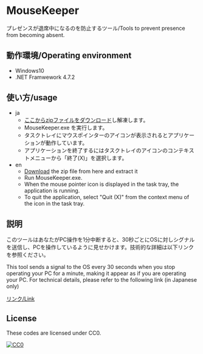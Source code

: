 # MouseKeeper

プレゼンスが退席中になるのを防止するツール/Tools to prevent presence from becoming absent.

## 動作環境/Operating environment

* Windows10
* .NET Framwework 4.7.2

## 使い方/usage

* ja
  * [ここからzipファイルをダウンロード](https://github.com/Taka414/MouseKeeper/releases/tag/1.0.0)し解凍します。
  * MouseKeeper.exe を実行します。
  * タスクトレイにマウスポインターのアイコンが表示されるとアプリケーションが動作しています。
  * アプリケーションを終了するにはタスクトレイのアイコンのコンテキストメニューから「終了(X)」を選択します。
* en
  * [Download](https://github.com/Taka414/MouseKeeper/releases/tag/1.0.0) the zip file from here and extract it
  * Run MouseKeeper.exe.
  * When the mouse pointer icon is displayed in the task tray, the application is running.
  * To quit the application, select "Quit (X)" from the context menu of the icon in the task tray.

## 説明

このツールはあなたがPC操作を1分中断すると、30秒ごとにOSに対しシグナルを送信し、PCを操作しているように見せかけます。技術的な詳細は以下リンクを参照ください。

This tool sends a signal to the OS every 30 seconds when you stop operating your PC for a minute, making it appear as if you are operating your PC. For technical details, please refer to the following link (in Japanese only)



[リンク/Link](https://takap-tech.com/entry/2021/12/17/234029)

## License

These codes are licensed under CC0.

[![CC0](http://i.creativecommons.org/p/zero/1.0/88x31.png "CC0")](http://creativecommons.org/publicdomain/zero/1.0/deed.ja)
